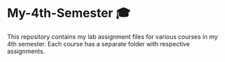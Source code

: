
# My-4th-Semester 🎓  

This repository contains my lab assignment files for various courses in my 4th semester. Each course has a separate folder with respective assignments. 
